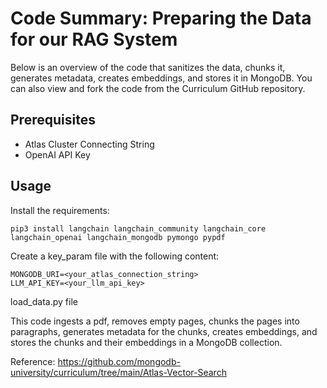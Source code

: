 # Code Summary: Preparing the Data for our RAG System

Below is an overview of the code that sanitizes the data, chunks it, generates metadata, creates embeddings, and stores it in MongoDB. You can also view and fork the code from the Curriculum GitHub repository.

## Prerequisites

* Atlas Cluster Connecting String
* OpenAI API Key


## Usage

Install the requirements:
```
pip3 install langchain langchain_community langchain_core langchain_openai langchain_mongodb pymongo pypdf
```

Create a key_param file with the following content:
```
MONGODB_URI=<your_atlas_connection_string>
LLM_API_KEY=<your_llm_api_key>
```

load_data.py file

This code ingests a pdf, removes empty pages, chunks the pages into paragraphs, generates metadata for the chunks, creates embeddings, and stores the chunks and their embeddings in a MongoDB collection.

Reference: https://github.com/mongodb-university/curriculum/tree/main/Atlas-Vector-Search